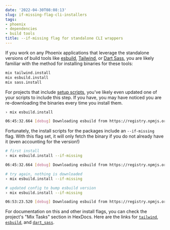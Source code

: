 ```yaml
---
date: '2022-04-30T08:08:13'
slug: if-missing-flag-cli-installers
tags:
- phoenix
- dependencies
- build tools
title: --if-missing flag for standalone CLI wrappers
---
```


If you work on any Phoenix applications that leverage the standalone versions of build tools like [esbuild](https://github.com/phoenixframework/esbuild), [Tailwind](https://github.com/phoenixframework/tailwind), or [Dart Sass](https://hexdocs.pm/dart_sass/DartSass.html), you are likely familiar with the method for installing binaries for these tools:

```bash
mix tailwind.install
mix esbuild.install
mix sass.install
```

For projects that include [setup scripts](https://github.com/github/scripts-to-rule-them-all), you've likely even updated one of your scripts to include this step. If you have, you may have noticed you are re-downloading the binaries every time you install them.

```bash
› mix esbuild.install

06:45:32.664 [debug] Downloading esbuild from https://registry.npmjs.org/esbuild-darwin-64/-/esbuild-darwin-64-0.14.0.tgz
```

Fortunately, the install scripts for the packages include an `--if-missing` flag. With this flag set, it will only fetch the binary if you do not already have it (even accounting for the version!)

```bash
# first install
› mix esbuild.install --if-missing

06:45:32.664 [debug] Downloading esbuild from https://registry.npmjs.org/esbuild-darwin-64/-/esbuild-darwin-64-0.14.0.tgz

# try again, nothing is downloaded
› mix esbuild.install --if-missing

# updated config to bump esbuild version
› mix esbuild.install --if-missing

06:53:23.520 [debug] Downloading esbuild from https://registry.npmjs.org/esbuild-darwin-64/-/esbuild-darwin-64-0.14.1.tgz
```

For documentation on this and other install flags, you can check the project's "Mix Tasks" section in HexDocs. Here are the links for [`tailwind`](https://hexdocs.pm/tailwind/Mix.Tasks.Tailwind.Install.html#content), [`esbuild`](https://hexdocs.pm/esbuild/Mix.Tasks.Esbuild.Install.html#content), and [`dart_sass`](https://hexdocs.pm/dart_sass/Mix.Tasks.Sass.Install.html).
